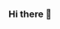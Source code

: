 ### Hi there 👋

<!--
**marinadebora/marinadebora** is a ✨ _special_ ✨ repository because its `README.md` (this file) appears on your GitHub profile.

Here are some ideas to get you started:
img
- 🔭 I’m currently working on ...
- 🌱 I’m currently learning ...
- 👯 I’m looking to collaborate on ...
- 🤔 I’m looking for help with ...
- 💬 Ask me about ...
- 📫 How to reach me: ...
- 😄 Pronouns: ...
- ⚡ Fun fact: ...
-->
